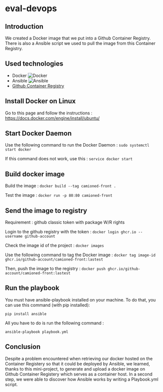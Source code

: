 # eval-devops

## Introduction
We created a Docker image that we put into a Github Container Registry. 
There is also a Ansible script we used to pull the image from this Container Registry.

## Used technologies

* Docker ![Docker](https://user-images.githubusercontent.com/75745971/213444827-34c9cb87-167a-46cf-a66d-44820f81d6e6.png)
* Ansible ![Ansible](https://geekflare.com/wp-content/uploads/2019/06/ansible-1200x385.jpg)
* [Github Container Registry](https://ghcr.io)

## Install Docker on Linux

Go to this page and follow the instructions :
https://docs.docker.com/engine/install/ubuntu/

## Start Docker Daemon 
Use the following command to run the Docker Daemon :
`sudo systemctl start docker`

If this command does not work, use this :
`service docker start`

## Build docker image

Build the image : `docker build --tag camioned-front .`

Test the image : `docker run -p 80:80 camioned-front`

## Send the image to registry
Requirement : github classic token with package W/R rights

Login to the github registry with the token : 
`docker login ghcr.io --username github-account`

Check the image id of the project : `docker images`

Use the following command to tag the Docker image : `docker tag image-id ghcr.io/github-account/camioned-front:lastest`


Then, push the image to the registry :
`docker push ghcr.io/github-account/camioned-front:lastest`

## Run the playbook

You must have ansible-playbook installed on your machine.
To do that, you can use this command (with pip installed): 

`pip install ansible`

All you have to do is run the following command : 

`ansible-playbook playbook.yml`

## Conclusion

Despite a problem encountered when retrieving our docker hosted on the Container Registery so that it could be deployed by Ansible, we learned, thanks to this mini-project, to generate and upload a docker image on Github Container Registery which serves as a container host. In a second step, we were able to discover how Ansible works by writing a Playbook.yml script. 
